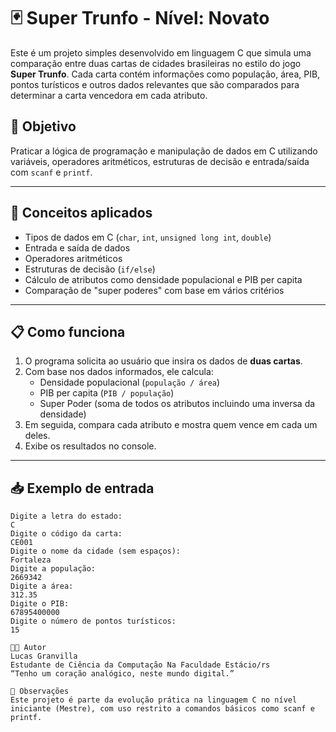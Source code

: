# 🃏 Super Trunfo - Nível: Novato

Este é um projeto simples desenvolvido em linguagem C que simula uma comparação entre duas cartas de cidades brasileiras no estilo do jogo **Super Trunfo**. Cada carta contém informações como população, área, PIB, pontos turísticos e outros dados relevantes que são comparados para determinar a carta vencedora em cada atributo.

## 🚀 Objetivo

Praticar a lógica de programação e manipulação de dados em C utilizando variáveis, operadores aritméticos, estruturas de decisão e entrada/saída com `scanf` e `printf`.

---

## 🧠 Conceitos aplicados

- Tipos de dados em C (`char`, `int`, `unsigned long int`, `double`)
- Entrada e saída de dados
- Operadores aritméticos
- Estruturas de decisão (`if/else`)
- Cálculo de atributos como densidade populacional e PIB per capita
- Comparação de "super poderes" com base em vários critérios

---

## 📋 Como funciona

1. O programa solicita ao usuário que insira os dados de **duas cartas**.
2. Com base nos dados informados, ele calcula:
   - Densidade populacional (`população / área`)
   - PIB per capita (`PIB / população`)
   - Super Poder (soma de todos os atributos incluindo uma inversa da densidade)
3. Em seguida, compara cada atributo e mostra quem vence em cada um deles.
4. Exibe os resultados no console.

---

## 📥 Exemplo de entrada

```text
Digite a letra do estado:
C
Digite o código da carta:
CE001
Digite o nome da cidade (sem espaços):
Fortaleza
Digite a população:
2669342
Digite a área:
312.35
Digite o PIB:
67895400000
Digite o número de pontos turísticos:
15

👨‍💻 Autor
Lucas Granvilla
Estudante de Ciência da Computação Na Faculdade Estácio/rs
“Tenho um coração analógico, neste mundo digital.”

📌 Observações
Este projeto é parte da evolução prática na linguagem C no nível iniciante (Mestre), com uso restrito a comandos básicos como scanf e printf.
